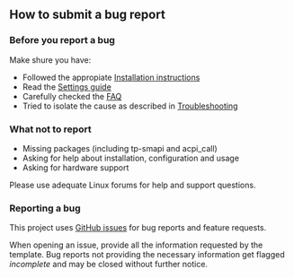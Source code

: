 ## How to submit a bug report

### Before you report a bug
Make shure you have:

* Followed the appropiate [Installation instructions](https://linrunner.de/en/tlp/docs/tlp-linux-advanced-power-management.html#installation)
* Read the [Settings guide](https://linrunner.de/en/tlp/docs/tlp-configuration.html)
* Carefully checked the [FAQ](https://linrunner.de/en/tlp/docs/tlp-faq.html)
* Tried to isolate the cause as described in [Troubleshooting](https://linrunner.de/en/tlp/docs/tlp-troubleshooting.html)

### What not to report
* Missing packages (including tp-smapi and acpi_call)
* Asking for help about installation, configuration and usage
* Asking for hardware support

Please use adequate Linux forums for help and support questions.

### Reporting a bug
This project uses [GitHub issues](https://github.com/linrunner/TLP/issues) for bug reports and feature requests.

When opening an issue, provide all the information requested by the template.
Bug reports not providing the necessary information get flagged *incomplete* and
may be closed without further notice.
